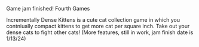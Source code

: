 Game jam finished! Fourth Games

Incrementally Dense Kittens is a cute cat collection game in which you contniually compact kittens to get more cat per square inch. 
Take out your dense cats to fight other cats! (More features, still in work, jam finish date is 1/13/24)
